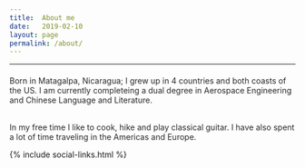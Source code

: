 ```yaml
---
title:  About me
date:   2019-02-10
layout: page 
permalink: /about/
---
```

---
<p style="font-size:20px">
<font color="#282828">

Born in Matagalpa, Nicaragua; I grew up in 4 countries and both coasts of the US. I am currently completeing a dual degree in Aerospace Engineering and Chinese Language and Literature. <br><br>

In my free time I like to cook, hike and play classical guitar. I have also spent a lot of time traveling in the Americas and Europe. 
</font><br>
<div class="row">
	{% include social-links.html %}
</div>
